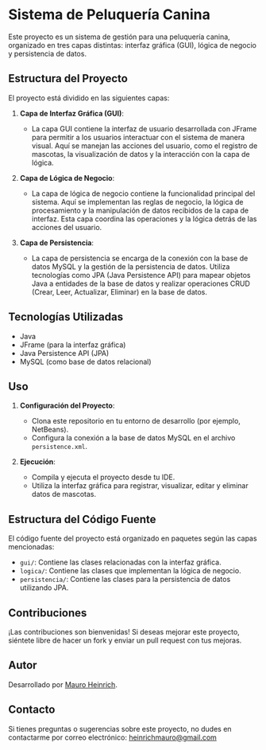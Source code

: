 # Sistema de Peluquería Canina

Este proyecto es un sistema de gestión para una peluquería canina, organizado en tres capas distintas: interfaz gráfica (GUI), lógica de negocio y persistencia de datos.

## Estructura del Proyecto

El proyecto está dividido en las siguientes capas:

1. **Capa de Interfaz Gráfica (GUI)**:
   - La capa GUI contiene la interfaz de usuario desarrollada con JFrame para permitir a los usuarios interactuar con el sistema de manera visual. Aquí se manejan las acciones del usuario, como el registro de mascotas, la visualización de datos y la interacción con la capa de lógica.

2. **Capa de Lógica de Negocio**:
   - La capa de lógica de negocio contiene la funcionalidad principal del sistema. Aquí se implementan las reglas de negocio, la lógica de procesamiento y la manipulación de datos recibidos de la capa de interfaz. Esta capa coordina las operaciones y la lógica detrás de las acciones del usuario.

3. **Capa de Persistencia**:
   - La capa de persistencia se encarga de la conexión con la base de datos MySQL y la gestión de la persistencia de datos. Utiliza tecnologías como JPA (Java Persistence API) para mapear objetos Java a entidades de la base de datos y realizar operaciones CRUD (Crear, Leer, Actualizar, Eliminar) en la base de datos.

## Tecnologías Utilizadas

- Java
- JFrame (para la interfaz gráfica)
- Java Persistence API (JPA)
- MySQL (como base de datos relacional)

## Uso

1. **Configuración del Proyecto**:
   - Clona este repositorio en tu entorno de desarrollo (por ejemplo, NetBeans).
   - Configura la conexión a la base de datos MySQL en el archivo `persistence.xml`.

2. **Ejecución**:
   - Compila y ejecuta el proyecto desde tu IDE.
   - Utiliza la interfaz gráfica para registrar, visualizar, editar y eliminar datos de mascotas.

## Estructura del Código Fuente

El código fuente del proyecto está organizado en paquetes según las capas mencionadas:

- `gui/`: Contiene las clases relacionadas con la interfaz gráfica.
- `logica/`: Contiene las clases que implementan la lógica de negocio.
- `persistencia/`: Contiene las clases para la persistencia de datos utilizando JPA.

## Contribuciones

¡Las contribuciones son bienvenidas! Si deseas mejorar este proyecto, siéntete libre de hacer un fork y enviar un pull request con tus mejoras.

## Autor

Desarrollado por [Mauro Heinrich](https://www.linkedin.com/in/mauroheinrich/).

## Contacto

Si tienes preguntas o sugerencias sobre este proyecto, no dudes en contactarme por correo electrónico: heinrichmauro@gmail.com
